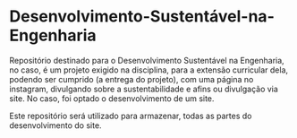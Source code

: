 # Desenvolvimento-Sustentável-na-Engenharia
Repositório destinado para o Desenvolvimento Sustentável na Engenharia, no caso, é um projeto exigido na disciplina, para a extensão curricular dela, podendo ser cumprido (a entrega do projeto), com uma página no instagram, divulgando sobre a sustentabilidade e afins ou divulgação via site. No caso, foi optado o desenvolvimento de um site. 

Este repositório será utilizado para armazenar, todas as partes do desenvolvimento do site.
